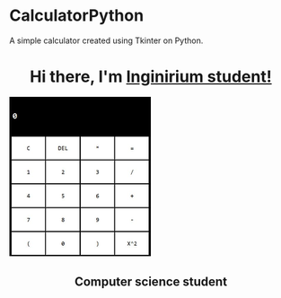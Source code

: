 # CalculatorPython
A simple calculator created using Tkinter on Python.

<h1 align="center">Hi there, I'm <a href="https://inginirium.ru" target="_blank">Inginirium student!</a></h1>
<img width=50%, height=50%, src='calculator_image.jpg'/>
<h2 align="center">Computer science student</h2>
     

